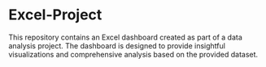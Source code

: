 # Excel-Project
This repository contains an Excel dashboard created as part of a data analysis project. The dashboard is designed to provide insightful visualizations and comprehensive analysis based on the provided dataset.
